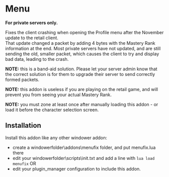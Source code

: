 # Menu

**For private servers only.**

Fixes the client crashing when opening the Profile menu after the November update to the retail client.  
That update changed a packet by adding 4 bytes with the Mastery Rank information at the end.
Most private servers have not updated, and are still sending the old, smaller packet, which causes the client to try and display bad data, leading to the crash.

**NOTE:** this is a band-aid solution. Please let your server admin know that the correct solution is for them to upgrade their server to send correctly formed packets.

**NOTE:** this addon is useless if you are playing on the retail game, and will prevent you from seeing your actual Mastery Rank.

**NOTE:** you must zone at least once after manually loading this addon - or load it before the character selection screen.

## Installation

Install this addon like any other windower addon:  
- create a windowerfolder\addons\menufix folder, and put menufix.lua there
- edit your windowerfolder\scripts\init.txt and add a line with `lua load menufix`
OR
- edit your plugin_manager configuration to include this addon.
